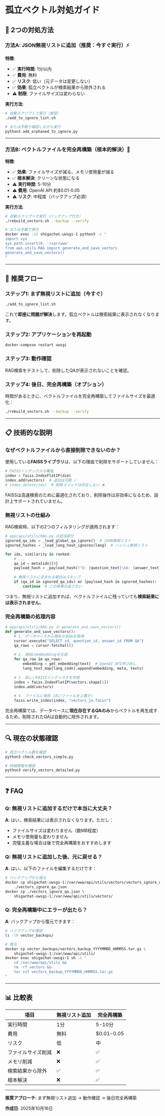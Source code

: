 # 孤立ベクトル対処ガイド

## 🤔 2つの対処方法

### 方法A: JSON無視リストに追加（推奨：今すぐ実行）⚡

**特徴**:
- ✅ **実行時間**: 1分以内
- ✅ **費用**: 無料
- ✅ **リスク**: 低い（元データは変更しない）
- ✅ **効果**: 孤立ベクトルが検索結果から除外される
- ⚠️ **制限**: ファイルサイズは変わらない

**実行方法**:
```bash
# 自動スクリプトで実行（推奨）
./add_to_ignore_list.sh

# または手動で確認しながら実行
python3 add_orphaned_to_ignore.py
```

---

### 方法B: ベクトルファイルを完全再構築（根本的解決）🔄

**特徴**:
- ✅ **効果**: ファイルサイズが減る、メモリ使用量が減る
- ✅ **根本解決**: クリーンな状態になる
- ⚠️ **実行時間**: 5-10分
- ⚠️ **費用**: OpenAI API 約$0.01-0.05
- ⚠️ **リスク**: 中程度（バックアップ必須）

**実行方法**:
```bash
# 自動スクリプトで実行（バックアップ付き）
./rebuild_vectors.sh --backup --verify

# または手動で実行
docker exec -it shigachat-uwsgi-1 python3 -c "
import sys
sys.path.insert(0, '/var/www'
from api.utils.RAG import generate_and_save_vectors
generate_and_save_vectors()
"
```

---

## 🎯 推奨フロー

### ステップ1: まず無視リストに追加（今すぐ）

```bash
./add_to_ignore_list.sh
```

これで**即座に問題が解決**します。孤立ベクトルは検索結果に表示されなくなります。

### ステップ2: アプリケーションを再起動

```bash
docker-compose restart uwsgi
```

### ステップ3: 動作確認

RAG検索をテストして、削除したQAが表示されないことを確認。

### ステップ4: 後日、完全再構築（オプション）

時間があるときに、ベクトルファイルを完全再構築してファイルサイズを最適化：

```bash
./rebuild_vectors.sh --backup --verify
```

---

## 📋 技術的な説明

### なぜベクトルファイルから直接削除できないのか？

使用している**FAISSライブラリ**は、以下の理由で削除をサポートしていません：

```python
# FAISSインデックスの構造
index = faiss.IndexFlatIP(dim)
index.add(vectors)  # 追加は可能 ✅
# index.delete(idx)  # 削除メソッドは存在しない ❌
```

FAISSは高速検索のために最適化されており、削除操作は非効率になるため、設計上サポートされていません。

### 無視リストの仕組み

RAG検索時、以下の2つのフィルタリングが適用されます：

```python
# app/api/utils/RAG.py の該当部分
ignored_qa_ids = _load_global_qa_ignore()  # JSON無視リスト
ignored_hashes = _load_lang_hash_ignores(lang)  # ハッシュ無視リスト

for idx, similarity in ranked:
    # ...
    qa_id = meta[idx][0]
    payload_hash = _payload_hash(f"Q: {question_text}\nA: {answer_text}")
    
    # 無視リストに含まれる場合はスキップ
    if (qa_id in ignored_qa_ids) or (payload_hash in ignored_hashes):
        continue  # この結果は返さない
```

つまり、無視リストに追加すれば、ベクトルファイルに残っていても**検索結果には表示されません**。

### 完全再構築の処理内容

```python
# app/api/utils/RAG.py の generate_and_save_vectors()
def generate_and_save_vectors():
    # 1. データベースから現在の全QAを取得
    cursor.execute("SELECT id, question_id, answer_id FROM QA")
    qa_rows = cursor.fetchall()
    
    # 2. 各QAのembeddingを生成
    for qa_row in qa_rows:
        embedding = get_embedding(text)  # OpenAI API呼び出し
        lang_text_map[lang_code].append(embedding, meta, texts)
    
    # 3. 新しいFAISSインデックスを作成
    index = faiss.IndexFlatIP(vectors.shape[1])
    index.add(vectors)
    
    # 4. ファイルに保存（古いファイルを上書き）
    faiss.write_index(index, "vectors_ja.faiss")
```

完全再構築では、データベースに**現在存在するQAのみ**からベクトルを再生成するため、削除されたQAは自動的に除外されます。

---

## 🔍 現在の状態確認

```bash
# 孤立ベクトル数を確認
python3 check_vectors_simple.py

# 詳細情報を確認
python3 verify_vectors_detailed.py
```

---

## ❓ FAQ

### Q: 無視リストに追加するだけで本当に大丈夫？

**A**: はい、検索結果には表示されなくなります。ただし：
- ファイルサイズは変わりません（数MB程度）
- メモリ使用量も変わりません
- 完璧主義な場合は後で完全再構築をおすすめします

### Q: 無視リストに追加した後、元に戻せる？

**A**: はい、以下のファイルを編集するだけです：
```bash
# バックアップから復元
docker cp shigachat-uwsgi-1:/var/www/api/utils/vectors/vectors_ignore_qa.json.backup \
    ./vectors_ignore_qa.json
docker cp ./vectors_ignore_qa.json \
    shigachat-uwsgi-1:/var/www/api/utils/vectors/
```

### Q: 完全再構築中にエラーが出たら？

**A**: バックアップから復元できます：
```bash
# バックアップを確認
ls -lh vector_backups/

# 復元
docker cp vector_backups/vectors_backup_YYYYMMDD_HHMMSS.tar.gz \
    shigachat-uwsgi-1:/var/www/api/utils/
docker exec shigachat-uwsgi-1 sh -c "
    cd /var/www/api/utils &&
    rm -rf vectors &&
    tar xzf vectors_backup_YYYYMMDD_HHMMSS.tar.gz
"
```

---

## 📊 比較表

| 項目 | 無視リスト追加 | 完全再構築 |
|------|---------------|-----------|
| 実行時間 | 1分 | 5-10分 |
| 費用 | 無料 | $0.01-0.05 |
| リスク | 低 | 中 |
| ファイルサイズ削減 | ❌ | ✅ |
| メモリ削減 | ❌ | ✅ |
| 検索結果から除外 | ✅ | ✅ |
| 根本解決 | ❌ | ✅ |

---

**推奨アプローチ**: まず無視リスト追加 → 動作確認 → 後日完全再構築

**作成日**: 2025年10月16日
